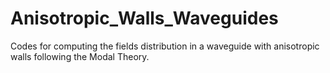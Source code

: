 # Anisotropic_Walls_Waveguides
Codes for computing the fields distribution in a waveguide with anisotropic walls following the Modal Theory.

